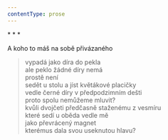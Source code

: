 ```yaml
---
contentType: prose
---
```


\* \* \*

A koho to máš na sobě přivázaného

> vypadá jako díra do pekla  
> ale peklo žádné díry nemá  
> prostě není  
> sedět u stolu a jíst květákové placičky  
> vedle černé díry v předpodzimním dešti  
> proto spolu nemůžeme mluvit?  
> kvůli dvojčeti předčasně staženému z vesmíru  
> které sedí u oběda vedle mě  
> jako převrácený magnet  
> kterémus dala svou useknutou hlavu?
